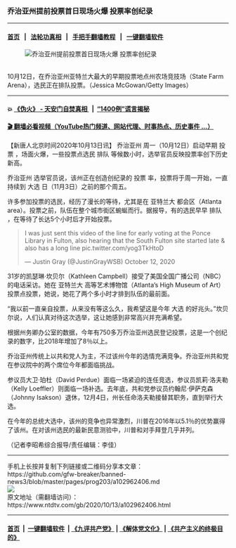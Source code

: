 ### 乔治亚州提前投票首日现场火爆 投票率创纪录
------------------------

#### [首页](https://github.com/gfw-breaker/banned-news3/blob/master/README.md) &nbsp;&nbsp;|&nbsp;&nbsp; [法轮功真相](https://github.com/begood0513/basic/blob/master/README.md)  &nbsp;&nbsp;|&nbsp;&nbsp; [手把手翻墙教程](https://github.com/gfw-breaker/guides/wiki)  &nbsp;&nbsp;|&nbsp;&nbsp; [一键翻墙软件](https://github.com/gfw-breaker/nogfw/blob/master/README.md)  



<div><div class="featured_image">
 <figure>
  <img alt="乔治亚州提前投票首日现场火爆 投票率创纪录" src="https://i.ntdtv.com/assets/uploads/2020/10/87-1-800x450.jpg"/>
 </figure><br/>
 <span class="caption">
  10月12日，在乔治亚州亚特兰大最大的早期投票地点州农场竞技场（State Farm Arena），选民正在排队投票。（Jessica McGowan/Getty Images）
 </span>
</div>
</div><hr/>

#### 💥 [《伪火》 - 天安门自焚真相 ](http://158.247.195.190:10000/videos/blog/weihuo.html)&nbsp; |&nbsp; [“1400例”谎言揭秘  ](http://158.247.195.190:10000/videos/blog/jiexi1400.html)

#### [ 🎬  翻墙必看视频（YouTube热门频道、网站代理、时事热点、历史事件 ...）](https://github.com/gfw-breaker/links/blob/master/banned.md)

<div><div class="post_content" itemprop="articleBody">
 <p>
  【新唐人北京时间2020年10月13日讯】
  <ok href="https://www.ntdtv.com/gb/乔治亚州.htm">
   乔治亚州
  </ok>
  周一（10月12日）启动早期
  <ok href="https://www.ntdtv.com/gb/投票.htm">
   投票
  </ok>
  ，场面火爆，一些投票点选民
  <ok href="https://www.ntdtv.com/gb/排队.htm">
   排队
  </ok>
  等候数小时，选举官员反映投票率创下历史新高。
 </p>
 <p>
  <ok href="https://www.ntdtv.com/gb/乔治亚州.htm">
   乔治亚州
  </ok>
  选举官员说，该州正在创造创纪录的
  <ok href="https://www.ntdtv.com/gb/投票.htm">
   投票
  </ok>
  率，投票将于周一开始，一直持续到
  <ok href="https://www.ntdtv.com/gb/大选.htm">
   大选
  </ok>
  日（11月3日）之前的那个周五。
 </p>
 <p>
  许多参加投票的选民，经历了漫长的等待，尤其是在
  <ok href="https://www.ntdtv.com/gb/亚特兰大.htm">
   亚特兰大
  </ok>
  都会区（Atlanta area）。投票之前，队伍在整个城市街区蜿蜒而行。据报导，有的选民早早
  <ok href="https://www.ntdtv.com/gb/排队.htm">
   排队
  </ok>
  ，在等待了长达5个小时后才开始投票。
 </p>
 <blockquote class="twitter-tweet">
  <p dir="ltr" lang="en">
   I was just sent this video of the line for early voting at the Ponce Library in Fulton, also hearing that the South Fulton site started late &amp; also has a long line
   <ok href="https://t.co/yog3TkHtoD">
    pic.twitter.com/yog3TkHtoD
   </ok>
  </p>
  <p>
   — Justin Gray (@JustinGrayWSB)
   <ok href="https://twitter.com/JustinGrayWSB/status/1315635553925300227?ref_src=twsrc%5Etfw">
    October 12, 2020
   </ok>
  </p>
 </blockquote>
 <p>
  <script async="" charset="utf-8" src="https://platform.twitter.com/widgets.js">
  </script>
 </p>
 <p>
  <p>
   31岁的凯瑟琳·坎贝尔（Kathleen Campbell）接受了美国全国广播公司（NBC）的电话采访。她在
   <ok href="https://www.ntdtv.com/gb/亚特兰大.htm">
    亚特兰大
   </ok>
   高等艺术博物馆（Atlanta’s High Museum of Art）投票点投票，她说，她花了两个多小时才排到队伍的最前面。
  </p>
  <p>
   “我以前一直亲自投票，从来没有等这么久，我希望这是今年
   <ok href="https://www.ntdtv.com/gb/大选.htm">
    大选
   </ok>
   的好兆头。”坎贝尔说，人们认真对待这次选举，这让她感到非常高兴并充满希望。
  </p>
  <p>
   根据州务卿办公室的数据，今年有750多万乔治亚州选民登记投票，这是一个创纪录的数字，比2018年增加了8％以上。
  </p>
  <p>
   乔治亚州传统上以共和党人为主，不过该州今年的选情充满竞争。乔治亚州共和党在参议院中的两个席位今年都面临挑战。
  </p>
  <p>
   参议员大卫·珀杜（David Perdue）面临一场紧迫的连任竞选，参议员凯莉·洛夫勒（Kelly Loeffler）则面临一场补选。去年底，共和党参议员约翰尼·伊萨克森（Johnny Isakson）退休，12月4日，州长任命洛夫勒接替其职务，直到举行大选。
  </p>
  <p>
   在今年的总统大选中，该州的竞争也异常激烈，川普在2016年以5.1％的优势赢得了该州。在对该州选民的最新民意测验中，川普和对手拜登几乎并列。
  </p>
  <p>
   （记者李昭希综合报导/责任编辑：李佳）
  </p>
  <div class="single_ad">
  </div>
 </p>
</div>
</div>
<hr/>
手机上长按并复制下列链接或二维码分享本文章：<br/>
https://github.com/gfw-breaker/banned-news3/blob/master/pages/prog203/a102962406.md <br/>
<a href='https://github.com/gfw-breaker/banned-news3/blob/master/pages/prog203/a102962406.md'><img src='https://github.com/gfw-breaker/banned-news3/blob/master/pages/prog203/a102962406.md.png'/></a> <br/>
原文地址（需翻墙访问）：https://www.ntdtv.com/gb/2020/10/13/a102962406.html


------------------------
#### [首页](https://github.com/gfw-breaker/banned-news3/blob/master/README.md) &nbsp;|&nbsp; [一键翻墙软件](https://github.com/gfw-breaker/nogfw/blob/master/README.md) &nbsp;| [《九评共产党》](https://github.com/gfw-breaker/9ping.md/blob/master/README.md#九评之一评共产党是什么) | [《解体党文化》](https://github.com/gfw-breaker/jtdwh.md/blob/master/README.md) | [《共产主义的终极目的》](https://github.com/gfw-breaker/gczydzjmd.md/blob/master/README.md)


<img src='http://gfw-breaker.win/banned-news3/pages/prog203/a102962406.md' width='0px' height='0px'/>